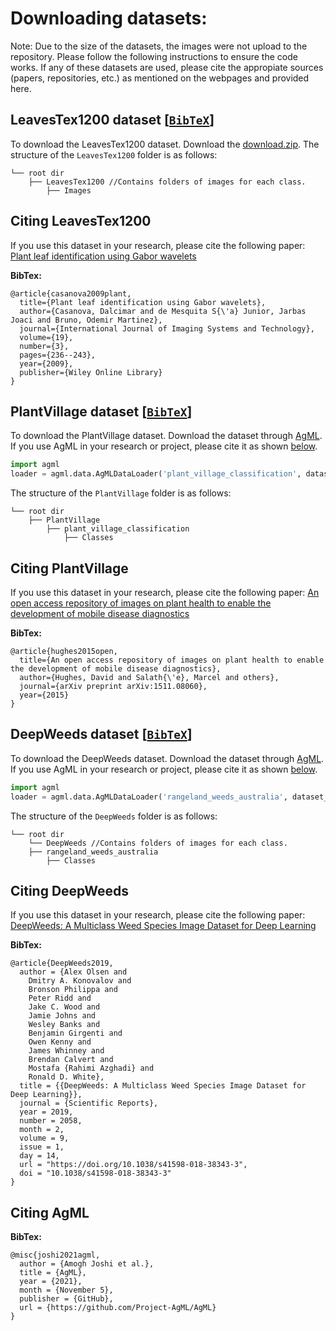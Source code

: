# Downloading datasets:

Note: Due to the size of the datasets, the images were not 
upload to the repository. Please follow the following instructions
to ensure the code works. If any of these datasets are used,
please cite the appropiate sources (papers, repositories, etc.) as mentioned
on the webpages and provided here.

## LeavesTex1200 dataset [[`BibTeX`](https://github.com/Advanced-Vision-and-Learning-Lab/2024_V4A_Lacunarity_Pooling_Layer/tree/main/Datasets#citing-leavestex1200)]
To download the LeavesTex1200 dataset. Download the <a href="http://scg-turing.ifsc.usp.br/data/bases/LeavesTex1200.zip">download.zip</a>.
The structure of the `LeavesTex1200` folder is as follows:
```
└── root dir
    ├── LeavesTex1200 //Contains folders of images for each class.
    	├── Images
``` 

## <a name="CitingLeavesTex1200"></a>Citing LeavesTex1200
If you use this dataset in your research, please cite the following paper:
<a href="https://doi.org/10.1002/ima.20201"> Plant leaf identification using Gabor wavelets </a>


**BibTex:**
```
@article{casanova2009plant,
  title={Plant leaf identification using Gabor wavelets},
  author={Casanova, Dalcimar and de Mesquita S{\'a} Junior, Jarbas Joaci and Bruno, Odemir Martinez},
  journal={International Journal of Imaging Systems and Technology},
  volume={19},
  number={3},
  pages={236--243},
  year={2009},
  publisher={Wiley Online Library}
}
```

## PlantVillage dataset [[`BibTeX`](https://github.com/Advanced-Vision-and-Learning-Lab/2024_V4A_Lacunarity_Pooling_Layer/tree/main/Datasets#citing-plantvillage)]
To download the PlantVillage dataset. Download the dataset through <a href="https://github.com/Project-AgML/AgML">AgML</a>. If you use AgML in your research or project, please cite it as shown <a href="https://github.com/Advanced-Vision-and-Learning-Lab/2024_V4A_Lacunarity_Pooling_Layer/tree/main/Datasets#citing-agml">below</a>. 

``` python
import agml
loader = agml.data.AgMLDataLoader('plant_village_classification', dataset_path="Datasets/PlantVillage")
```

The structure of the `PlantVillage` folder is as follows:
```
└── root dir
    ├── PlantVillage
    	├── plant_village_classification
    		├── Classes
``` 

## <a name="CitingPlantVillage"></a>Citing PlantVillage
If you use this dataset in your research, please cite the following paper:
<a href="https://doi.org/10.48550/arXiv.1511.08060"> An open access repository of images on plant health to enable the development of mobile disease diagnostics </a>

**BibTex:**
```
@article{hughes2015open,
  title={An open access repository of images on plant health to enable the development of mobile disease diagnostics},
  author={Hughes, David and Salath{\'e}, Marcel and others},
  journal={arXiv preprint arXiv:1511.08060},
  year={2015}
}
```

## DeepWeeds dataset [[`BibTeX`](https://github.com/Advanced-Vision-and-Learning-Lab/2024_V4A_Lacunarity_Pooling_Layer/tree/main/Datasets#citing-deepweeds)]
To download the DeepWeeds dataset. Download the dataset through <a href="https://github.com/Project-AgML/AgML">AgML</a>. If you use AgML in your research or project, please cite it as shown <a href="https://github.com/Advanced-Vision-and-Learning-Lab/2024_V4A_Lacunarity_Pooling_Layer/tree/main/Datasets#citing-agml">below</a>. 

``` python
import agml
loader = agml.data.AgMLDataLoader('rangeland_weeds_australia', dataset_path="Datasets/DeepWeeds")
```
The structure of the `DeepWeeds` folder is as follows:
```
└── root dir
    └── DeepWeeds //Contains folders of images for each class.
	├── rangeland_weeds_australia
		├── Classes
``` 

## <a name="CitingDeepWeeds"></a>Citing DeepWeeds
If you use this dataset in your research, please cite the following paper:
<a href="https://doi.org/10.1038/s41598-018-38343-3"> DeepWeeds: A Multiclass Weed Species Image Dataset for Deep Learning </a>


**BibTex:**
```
@article{DeepWeeds2019,
  author = {Alex Olsen and
    Dmitry A. Konovalov and
    Bronson Philippa and
    Peter Ridd and
    Jake C. Wood and
    Jamie Johns and
    Wesley Banks and
    Benjamin Girgenti and
    Owen Kenny and 
    James Whinney and
    Brendan Calvert and
    Mostafa {Rahimi Azghadi} and
    Ronald D. White},
  title = {{DeepWeeds: A Multiclass Weed Species Image Dataset for Deep Learning}},
  journal = {Scientific Reports},
  year = 2019,
  number = 2058,
  month = 2,
  volume = 9,
  issue = 1,
  day = 14,
  url = "https://doi.org/10.1038/s41598-018-38343-3",
  doi = "10.1038/s41598-018-38343-3"
}
```

## <a name="CitingAgML"></a>Citing AgML

**BibTex:**
```
@misc{joshi2021agml,
  author = {Amogh Joshi et al.},
  title = {AgML},
  year = {2021},
  month = {November 5},
  publisher = {GitHub},
  url = {https://github.com/Project-AgML/AgML}
}

```

